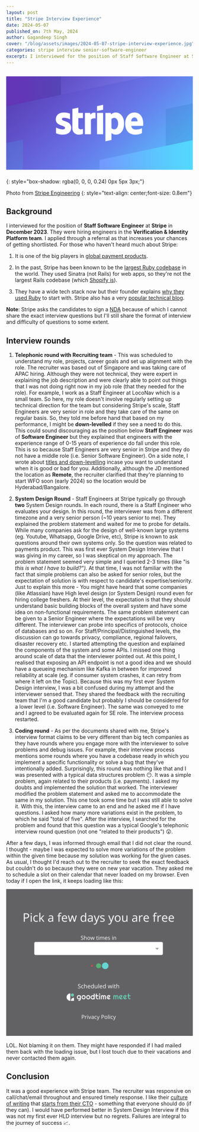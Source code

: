 ```yaml
---
layout: post
title: "Stripe Interview Experience"
date: 2024-05-07
published_on: 7th May, 2024
author: Gagandeep Singh
cover: "/blog/assets/images/2024-05-07-stripe-interview-experience.jpg"
categories: stripe interview senior-software-engineer
excerpt: I interviewed for the position of Staff Software Engineer at Stripe in December 2023. They were hiring engineers in the Verification & Identity Platform team.
---
```


![cover-photo](/blog/assets/images/2024-05-07-stripe-interview-experience.jpg)
---
{: style="box-shadow: rgba(0, 0, 0, 0.24) 0px 5px 3px;"}

Photo from <a href="https://www.google.com/search?sca_esv=87522dea2824ff52&sca_upv=1&sxsrf=ADLYWILkvvPEaLSLta0vbUlLLiSxs0BWaw:1715080024675&q=stripe&uds=ADvngMjTNPKEE-q7I44lun7GC2_xSBJakMDKk-zKP558UX3sGFgOo0obkT031nY191A6wYa4TKscNMz9nP09qudeXs6qjCVIMuAYWsNeUj1s-4H7nT9Qe8VwqZDmCXUj1j6FA1u2k2VYrDv3nso5ytnOUTS-I_q57ncjE0lSWYQOUjGzhq2Q6jSJwajnI5-4O-5SG-GId7Ebxmrab0S7tl0xBLhPcrufYwvgG_qRMVkigo81MJHwaHwu31KwhIxtySTCHOFpjrTG_mwsclx4pnuJ8YDWgoKJb-w717k6A5s5toPiq-guPtM&udm=2&prmd=isvnmbtz&sa=X&ved=2ahUKEwi0_Ib9svuFAxWybmwGHTv9D0QQtKgLegQIDBAB&biw=1496&bih=812&dpr=2#vhid=LKToaxY8zwIc8M&vssid=mosaic">Stripe Engineering</a>
{: style="text-align: center;font-size: 0.8em"}


## Background

I interviewed for the position of **Staff Software Engineer** at **Stripe** in **December 2023**. They were hiring engineers in the **Verification & Identity Platform team**. I applied through a referral as that increases your chances of getting shortlisted. For those who haven't heard much about Stripe:

1. It is one of the big players in [global payment products](https://docs.stripe.com/products).

2. In the past, Stripe has been known to be the [largest Ruby codebase](https://www.linkedin.com/posts/gergelyorosz_stripe-softwareengineering-activity-7140426202174967808-xDQE/) in the world. They used Sinatra (not Rails) for web apps, so they're not the largest Rails codebase (which [Shopify is](https://shopify.engineering/shopify-monolith#:~:text=Our%20main%20monolith%20is%20one,of%20developers%20currently%20adding%20features.)).

3. They have a wide tech stack now but their founder explains [why they used Ruby](https://www.quora.com/Why-did-Stripe-choose-to-use-Ruby-for-its-backend-language) to start with. Stripe also has a very [popular technical blog](https://stripe.com/blog/engineering).


**Note**: Stripe asks the candidates to sign a [NDA](https://news.ycombinator.com/item?id=1952848) because of which I cannot share the exact interview questions but I'll still share the format of interview and difficulty of questions to some extent.

## Interview rounds

1. **Telephonic round with Recruiting team** - This was scheduled to understand my role, projects, career goals and set up alignment with the role. The recruiter was based out of Singapore and was taking care of APAC hiring. Although they were not technical, they were expert in explaining the job description and were clearly able to point out things that I was not doing right now in my job role (that they needed for the role). For example, I work as a Staff Engineer at LocoNav which is a small team. So here, my role doesn't involve regularly setting up technical direction for the team but considering Stripe's scale, Staff Engineers are very senior in role and they take care of the same on regular basis. So, they told me before hand that based on my performance, I might be **down-levelled** if they see a need to do this. This could sound discouraging as the position below **Staff Engineer** was of **Software Engineer** but they explained that engineers with the experience range of 0-15 years of experience do fall under this role. This is so because Staff Engineers are very senior in Stripe and they do not have a middle role (i.e. Senior Software Engineer).
    On a side note, I wrote about [titles and down-levelling](https://blog.gagan93.me/titles-inflation-and-down-levelling) incase you want to understand when it is good or bad for you. Additionally, although the JD mentioned the location as **Remote**, the recruiter clarified that they're planning to start WFO soon (early 2024) so the location would be Hyderabad/Bangalore.

2. **System Design Round** - Staff Engineers at Stripe typically go through **two** System Design rounds. In each round, there is a Staff Engineer who evaluates your design. In this round, the interviewer was from a different timezone and a very senior person (~10 years senior to me). They explained the problem statement and waited for me to probe for details. While many companies ask for the design of well-known large systems (eg. Youtube, Whatsapp, Google Drive, etc), Stripe is known to ask questions around their own systems only. So the question was related to payments product. This was first ever System Design Interview that I was giving in my career, so I was skeptical on my approach. The problem statement seemed very simple and I queried 2-3 times (like "is *this is what I have to build?").* At that time, I was not familiar with the fact that simple problems can also be asked for senior roles, but the expectation of solution is with respect to candidate's expertise/seniority. Just to explain this more - You might have heard that some companies (like Atlassian) have High level design (or System Design) round even for hiring college freshers. At their level, the expectation is that they should understand basic building blocks of the overall system and have some idea on non-functional requirements. The same problem statement can be given to a Senior Engineer where the expectations will be very different. The interviewer can probe into specifics of protocols, choice of databases and so on. For Staff/Principal/Distinguished levels, the discussion can go towards privacy, compliance, regional failovers, disaster recovery etc. I started attempting the question and explained the components of the system and some APIs. I missed one thing around scale of data that the interviewer pointed out. At this point, I realised that exposing an API endpoint is not a good idea and we should have a queueing mechanism like Kafka in between for improved reliability at scale (eg. if consumer system crashes, it can retry from where it left on the Topic).
    Because this was my first ever System Design interview, I was a bit confused during my attempt and the interviewer sensed that. They shared the feedback with the recruiting team that I'm a good candidate but probably I should be considered for a lower level (i.e. Software Engineer). The same was conveyed to me and I agreed to be evaluated again for SE role. The interview process restarted.

3. **Coding round** - As per the documents shared with me, Stripe's interview format claims to be very different than big tech companies as they have rounds where you engage more with the interviewer to solve problems and debug issues. For example, their interview process mentions some rounds where you have a codebase ready in which you implement a specific functionality or solve a bug that they've intentionally added. Surprisingly, this round was nothing like that and I was presented with a typical data structures problem 😶. It was a simple problem, again related to their products (i.e. payments). I asked my doubts and implemented the solution that worked. The interviewer modified the problem statement and asked me to accommodate the same in my solution. This one took some time but I was still able to solve it. With this, the interview came to an end and he asked me if I have questions. I asked how many more variations exist in the problem, to which he said "total of five". After the interview, I searched for the problem and found that this question was a typical Google's telephonic interview round question (not one "related to their products") 😲.


After a few days, I was informed through email that I did not clear the round. I thought - maybe I was expected to solve more variations of the problem within the given time because my solution was working for the given cases. As usual, I thought I'd reach out to the recruiter to seek the exact feedback but couldn't do so because they were on new year vacation. They asked me to schedule a slot on their calendar that never loaded on my browser. Even today if I open the link, it keeps loading like this:

![scheduler](/blog/assets/images/2024-05-07-stripe-goodtime.jpg)

LOL. Not blaming it on them. They might have responded if I had mailed them back with the loading issue, but I lost touch due to their vacations and never contacted them again.

## Conclusion

It was a good experience with Stripe team. The recruiter was responsive on call/chat/email throughout and ensured timely response. I like their [culture of writing](https://newsletter.pragmaticengineer.com/p/stripe-part-2) that [starts from their CTO](https://www.linkedin.com/posts/gagan93_culture-writing-team-activity-7170322475212374016-UjEc?utm_source=share&utm_medium=member_desktop) - something that everyone should do (if they can). I would have performed better in System Design Interview if this was not my first ever HLD interview but no regrets. Failures are integral to the journey of success 📈.
